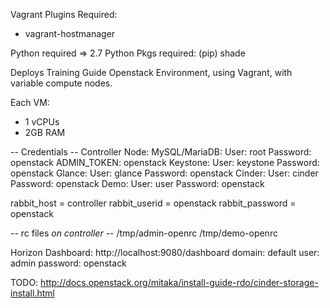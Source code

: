 Vagrant Plugins Required:
- vagrant-hostmanager

Python required => 2.7
Python Pkgs required: (pip)
shade

Deploys Training Guide Openstack Environment, using Vagrant, with variable compute nodes.

Each VM:
- 1 vCPUs
- 2GB RAM

-- Credentials --
Controller Node:
  MySQL/MariaDB:
    User: root
    Password: openstack
  ADMIN_TOKEN: openstack
  Keystone:
    User: keystone
    Password: openstack
  Glance:
    User: glance
    Password: openstack
  Cinder:
    User: cinder
    Password: openstack
  Demo:
    User: user
    Password: openstack

rabbit_host = controller
rabbit_userid = openstack
rabbit_password = openstack

-- rc files *on controller* --
/tmp/admin-openrc
/tmp/demo-openrc

Horizon Dashboard:
http://localhost:9080/dashboard
domain: default
user: admin
password: openstack

TODO: http://docs.openstack.org/mitaka/install-guide-rdo/cinder-storage-install.html

